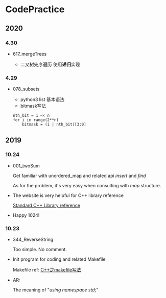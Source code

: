# CodePractice

## 2020

### 4.30
* 617_mergeTrees

	- 二叉树先序遍历 使用**递归**实现



### 4.29
* 078_subsets

 	- python3 list 基本语法
 	- bitmask写法
 	
 	```
 	nth_bit = 1 << n
 	for i in range(2**n)
 		bitmask = (i | nth_bit)[3:0]
 	```


## 2019

### 10.24

* 001_twoSum

  Get familiar with unordered_map and related api *insert* and *find*  
  
  As for the problem, it's very easy when consulting with *map* structure.
  
* The website is very helpful for C++ library reference
  
  [Standard C++ Library reference](http://www.cplusplus.com/reference/)
  
* Happy 1024!
  
### 10.23
* 344_ReverseString

  Too simple. No comment.
        
* Init program for coding and related Makefile
  
  Makefile ref: [C++之makefile写法](https://blog.csdn.net/zong596568821xp/article/details/81134406)
  
* AR: 
  
  The meaning of "*using namespace std;*"
